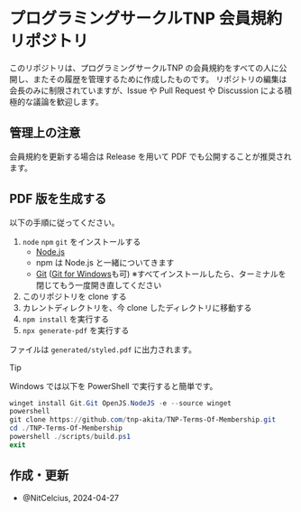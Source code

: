 # プログラミングサークルTNP 会員規約リポジトリ

このリポジトリは、プログラミングサークルTNP の会員規約をすべての人に公開し、またその履歴を管理するために作成したものです。
リポジトリの編集は会長のみに制限されていますが、Issue や Pull Request や Discussion による積極的な議論を歓迎します。

## 管理上の注意

会員規約を更新する場合は Release を用いて PDF でも公開することが推奨されます。

## PDF 版を生成する

以下の手順に従ってください。

1. ``node`` ``npm`` ``git`` をインストールする
   - [Node.js](https://nodejs.org/)
   - npm は Node.js と一緒についてきます
   - [Git](https://git-scm.com) ([Git for Windows](https://gitforwindows.org)も可)
   ※すべてインストールしたら、ターミナルを閉じてもう一度開き直してください
2. このリポジトリを clone する
3. カレントディレクトリを、今 clone したディレクトリに移動する
4. ``npm install`` を実行する
5. ``npx generate-pdf`` を実行する

ファイルは ``generated/styled.pdf`` に出力されます。

> [!TIP]
> Windows では以下を PowerShell で実行すると簡単です。
>
> ```ps1
> winget install Git.Git OpenJS.NodeJS -e --source winget
> powershell
> git clone https://github.com/tnp-akita/TNP-Terms-Of-Membership.git
> cd ./TNP-Terms-Of-Membership
> powershell ./scripts/build.ps1
> exit
> ```

## 作成・更新

- @NitCelcius, 2024-04-27
